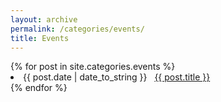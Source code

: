 ```yaml
---
layout: archive
permalink: /categories/events/
title: Events
---
```



<div id="archives">
{% for post in site.categories.events %}
 <li><span>{{ post.date | date_to_string }}</span> &nbsp; <a href="{{ post.url }}">{{ post.title }}</a></li>
{% endfor %}
</div>